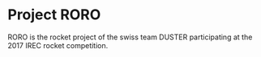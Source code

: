 # Project RORO

RORO is the rocket project of the swiss team DUSTER participating at the 2017 IREC rocket competition.

